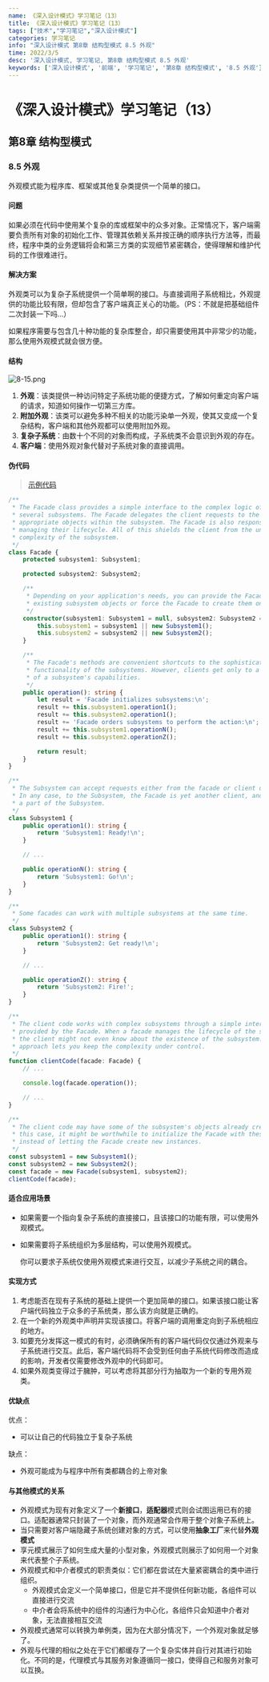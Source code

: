 ```yaml
---
name: 《深入设计模式》学习笔记（13）
title: 《深入设计模式》学习笔记（13）
tags: ["技术","学习笔记","深入设计模式"]
categories: 学习笔记
info: "深入设计模式 第8章 结构型模式 8.5 外观"
time: 2022/3/5
desc: '深入设计模式, 学习笔记, 第8章 结构型模式 8.5 外观'
keywords: ['深入设计模式', '前端', '学习笔记', '第8章 结构型模式', '8.5 外观']
---
```


# 《深入设计模式》学习笔记（13）

## 第8章 结构型模式

### 8.5 外观

外观模式能为程序库、框架或其他复杂类提供一个简单的接口。

#### 问题

如果必须在代码中使用某个复杂的库或框架中的众多对象。正常情况下，客户端需要负责所有对象的初始化工作、管理其依赖关系并按正确的顺序执行方法等，而最终，程序中类的业务逻辑将会和第三方类的实现细节紧密耦合，使得理解和维护代码的工作很难进行。

#### 解决方案

外观类可以为复杂子系统提供一个简单啊的接口。与直接调用子系统相比，外观提供的功能比较有限，但却包含了客户端真正关心的功能。（PS：不就是把基础组件二次封装一下吗...）

如果程序需要与包含几十种功能的复杂库整合，却只需要使用其中非常少的功能，那么使用外观模式就会很方便。

#### 结构

![8-15.png](./images/8-15.png)

1. **外观**：该类提供一种访问特定子系统功能的便捷方式，了解如何重定向客户端的请求，知道如何操作一切第三方库。
2. **附加外观**：该类可以避免多种不相关的功能污染单一外观，使其又变成一个复杂结构，客户端和其他外观都可以使用附加外观。
3. **复杂子系统**：由数十个不同的对象而构成，子系统类不会意识到外观的存在。
4. **客户端**：使用外观对象代替对子系统对象的直接调用。

#### 伪代码

> [示例代码](https://refactoringguru.cn/design-patterns/facade/typescript/example#lang-features)

```typescript
/**
 * The Facade class provides a simple interface to the complex logic of one or
 * several subsystems. The Facade delegates the client requests to the
 * appropriate objects within the subsystem. The Facade is also responsible for
 * managing their lifecycle. All of this shields the client from the undesired
 * complexity of the subsystem.
 */
class Facade {
    protected subsystem1: Subsystem1;

    protected subsystem2: Subsystem2;

    /**
     * Depending on your application's needs, you can provide the Facade with
     * existing subsystem objects or force the Facade to create them on its own.
     */
    constructor(subsystem1: Subsystem1 = null, subsystem2: Subsystem2 = null) {
        this.subsystem1 = subsystem1 || new Subsystem1();
        this.subsystem2 = subsystem2 || new Subsystem2();
    }

    /**
     * The Facade's methods are convenient shortcuts to the sophisticated
     * functionality of the subsystems. However, clients get only to a fraction
     * of a subsystem's capabilities.
     */
    public operation(): string {
        let result = 'Facade initializes subsystems:\n';
        result += this.subsystem1.operation1();
        result += this.subsystem2.operation1();
        result += 'Facade orders subsystems to perform the action:\n';
        result += this.subsystem1.operationN();
        result += this.subsystem2.operationZ();

        return result;
    }
}

/**
 * The Subsystem can accept requests either from the facade or client directly.
 * In any case, to the Subsystem, the Facade is yet another client, and it's not
 * a part of the Subsystem.
 */
class Subsystem1 {
    public operation1(): string {
        return 'Subsystem1: Ready!\n';
    }

    // ...

    public operationN(): string {
        return 'Subsystem1: Go!\n';
    }
}

/**
 * Some facades can work with multiple subsystems at the same time.
 */
class Subsystem2 {
    public operation1(): string {
        return 'Subsystem2: Get ready!\n';
    }

    // ...

    public operationZ(): string {
        return 'Subsystem2: Fire!';
    }
}

/**
 * The client code works with complex subsystems through a simple interface
 * provided by the Facade. When a facade manages the lifecycle of the subsystem,
 * the client might not even know about the existence of the subsystem. This
 * approach lets you keep the complexity under control.
 */
function clientCode(facade: Facade) {
    // ...

    console.log(facade.operation());

    // ...
}

/**
 * The client code may have some of the subsystem's objects already created. In
 * this case, it might be worthwhile to initialize the Facade with these objects
 * instead of letting the Facade create new instances.
 */
const subsystem1 = new Subsystem1();
const subsystem2 = new Subsystem2();
const facade = new Facade(subsystem1, subsystem2);
clientCode(facade);
```

#### 适合应用场景

- 如果需要一个指向复杂子系统的直接接口，且该接口的功能有限，可以使用外观模式。

- 如果需要将子系统组织为多层结构，可以使用外观模式。

  你可以要求子系统仅使用外观模式来进行交互，以减少子系统之间的耦合。

#### 实现方式

1. 考虑能否在现有子系统的基础上提供一个更加简单的接口。如果该接口能让客户端代码独立于众多的子系统类，那么该方向就是正确的。
2. 在一个新的外观类中声明并实现该接口。将客户端的调用重定向到子系统相应的地方。
3. 如要充分发挥这一模式的有时，必须确保所有的客户端代码仅仅通过外观来与子系统进行交互。此后，客户端代码将不会受到任何由子系统代码修改而造成的影响，开发者仅需要修改外观中的代码即可。
4. 如果外观类变得过于臃肿，可以考虑将其部分行为抽取为一个新的专用外观类。

#### 优缺点

优点：

- 可以让自己的代码独立于复杂子系统

缺点：

- 外观可能成为与程序中所有类都耦合的上帝对象

#### 与其他模式的关系

- 外观模式为现有对象定义了一个**新接口**，**适配器**模式则会试图运用已有的接口。适配器通常只封装了一个对象，而外观通常会作用于整个对象子系统上。
- 当只需要对客户端隐藏子系统创建对象的方式，可以使用**抽象工厂**来代替**外观模式**
- 享元模式展示了如何生成大量的小型对象，外观模式则展示了如何用一个对象来代表整个子系统。
- 外观模式和中介者模式的职责类似：它们都在尝试在大量紧密耦合的类中进行组织。
  - 外观模式会定义一个简单接口，但是它并不提供任何新功能，各组件可以直接进行交流
  - 中介者会将系统中的组件的沟通行为中心化，各组件只会知道中介者对象，无法直接相互交流
- 外观模式通常可以转换为单例类，因为在大部分情况下，一个外观对象就足够了。
- 外观与代理的相似之处在于它们都缓存了一个复杂实体并自行对其进行初始化。不同的是，代理模式与其服务对象遵循同一接口，使得自己和服务对象可以互换。